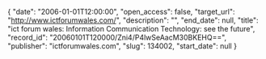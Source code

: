 {
  "date": "2006-01-01T12:00:00", 
  "open_access": false, 
  "target_url": "http://www.ictforumwales.com/", 
  "description": "", 
  "end_date": null, 
  "title": "ict forum wales: Information Communication Technology: see the future", 
  "record_id": "20060101T120000/Zni4/P4lwSeAacM30BKEHQ==", 
  "publisher": "ictforumwales.com", 
  "slug": 134002, 
  "start_date": null
}


